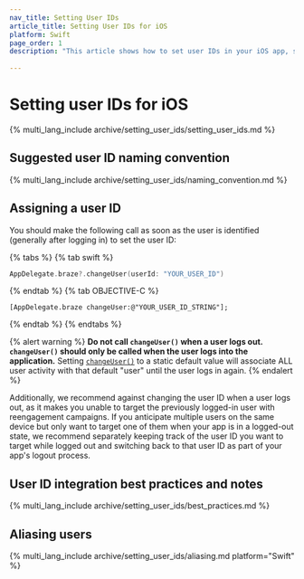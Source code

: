 ```yaml
---
nav_title: Setting User IDs
article_title: Setting User IDs for iOS
platform: Swift
page_order: 1
description: "This article shows how to set user IDs in your iOS app, suggested user ID naming conventions, and some best practices."
 
---
```


# Setting user IDs for iOS

{% multi_lang_include archive/setting_user_ids/setting_user_ids.md %}

## Suggested user ID naming convention

{% multi_lang_include archive/setting_user_ids/naming_convention.md %}

## Assigning a user ID

You should make the following call as soon as the user is identified (generally after logging in) to set the user ID:

{% tabs %}
{% tab swift %}

```swift
AppDelegate.braze?.changeUser(userId: "YOUR_USER_ID")
```

{% endtab %}
{% tab OBJECTIVE-C %}

```objc
[AppDelegate.braze changeUser:@"YOUR_USER_ID_STRING"];
```

{% endtab %}
{% endtabs %}

{% alert warning %}
**Do not call `changeUser()` when a user logs out. `changeUser()` should only be called when the user logs into the application.** Setting [`changeUser()`][5] to a static default value will associate ALL user activity with that default "user" until the user logs in again.
{% endalert %}

Additionally, we recommend against changing the user ID when a user logs out, as it makes you unable to target the previously logged-in user with reengagement campaigns. If you anticipate multiple users on the same device but only want to target one of them when your app is in a logged-out state, we recommend separately keeping track of the user ID you want to target while logged out and switching back to that user ID as part of your app's logout process.

## User ID integration best practices and notes

{% multi_lang_include archive/setting_user_ids/best_practices.md %}

## Aliasing users

{% multi_lang_include archive/setting_user_ids/aliasing.md platform="Swift" %}

[1]: {{site.baseurl}}/developer_guide/rest_api/user_data/#user-data
[2]: {{site.baseurl}}/api/endpoints/messaging/
[5]: https://braze-inc.github.io/braze-swift-sdk/documentation/brazekit/braze/changeuser\(userid:sdkauthsignature:fileid:line:\) "changeuser"
